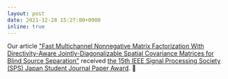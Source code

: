 ```yaml
---
layout: post
date: 2021-12-28 15:27:00+0900
inline: true
---
```


Our article <a href="https://ieeexplore.ieee.org/document/9177266">"Fast Multichannel Nonnegative Matrix Factorization With Directivity-Aware Jointly-Diagonalizable Spatial Covariance Matrices for Blind Source Separation"</a> received <a href="https://www.ieee-jp.org/section/tokyo/chapter/SP-01/past-best-paper.htm">the 15th IEEE Signal Processing Society (SPS) Japan Student Journal Paper Award</a>. 🥳
